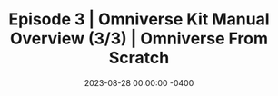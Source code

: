 ---
layout: post
title: "Episode 3 | Omniverse Kit Manual Overview (3/3) | Omniverse From Scratch"
ytid: "F8GOMsOx0Qc"
date: 2023-08-28 00:00:00 -0400
categories: Video
---